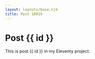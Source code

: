```yaml
---
layout: layouts/base.njk
title: Post 10019
---
```


# Post {{ id }}

This is post {{ id }} in my Eleventy project.
